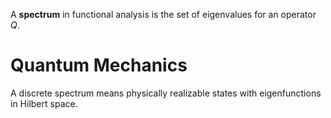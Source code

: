 A **spectrum** in functional analysis is the set of eigenvalues for an operator $Q$.

# Quantum Mechanics

A discrete spectrum means physically realizable states with eigenfunctions in Hilbert space. 